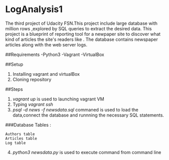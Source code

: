 # LogAnalysis1

The third project  of Udacity FSN.This project include large database with million rows ,explored by SQL queries to extract  the desired data.
This project is a blueprint of reporting tool for a newpaper site to discover what kind of articles the site's readers like .
The database contains newspaper articles along with the web server logs.

##Requirements 
-Python3
-Vagrant
-VirtualBox

##Setup
1. Installing  vagrant and virtualBox 
2. Cloning  repository

##Steps 

1. *vagrant up* is used to launching vagrant VM
2. Typing *vagrant ssh* 
3. *psql -d news -f newsdata.sql* commaned is used to load the data,connect the database and runnning the necessary SQL statements.

###Database Tables :

    Authors table
    Articles table
    Log table

4. *python3 newsdata.py*  is used to execute command from command line 	
